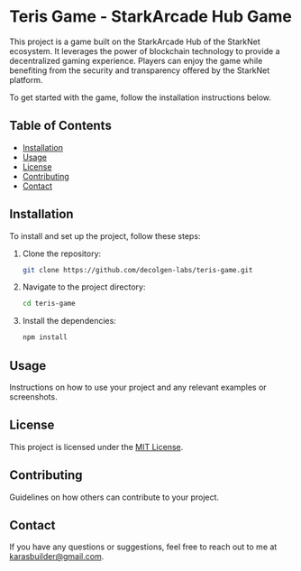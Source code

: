 # Teris Game - StarkArcade Hub Game

This project is a game built on the StarkArcade Hub of the StarkNet ecosystem. It leverages the power of blockchain technology to provide a decentralized gaming experience. Players can enjoy the game while benefiting from the security and transparency offered by the StarkNet platform.

To get started with the game, follow the installation instructions below.
## Table of Contents

- [Installation](#installation)
- [Usage](#usage)
- [License](#license)
- [Contributing](#contributing)
- [Contact](#contact)

## Installation

To install and set up the project, follow these steps:


1. Clone the repository:

    ```bash
    git clone https://github.com/decolgen-labs/teris-game.git
    ```

2. Navigate to the project directory:

    ```bash
    cd teris-game
    ```

3. Install the dependencies:

    ```bash
    npm install
    ```

## Usage

Instructions on how to use your project and any relevant examples or screenshots.


## License

This project is licensed under the [MIT License](LICENSE).


## Contributing
Guidelines on how others can contribute to your project.

## Contact
If you have any questions or suggestions, feel free to reach out to me at [karasbuilder@gmail.com](mailto:karasbuilder@gmail.com).
